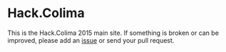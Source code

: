 # Hack.Colima

This is the Hack.Colima 2015 main site. If something is broken or can be improved, please add an [issue](https://github.com/CommitMx/hack.colima/issues) or send your pull request.
